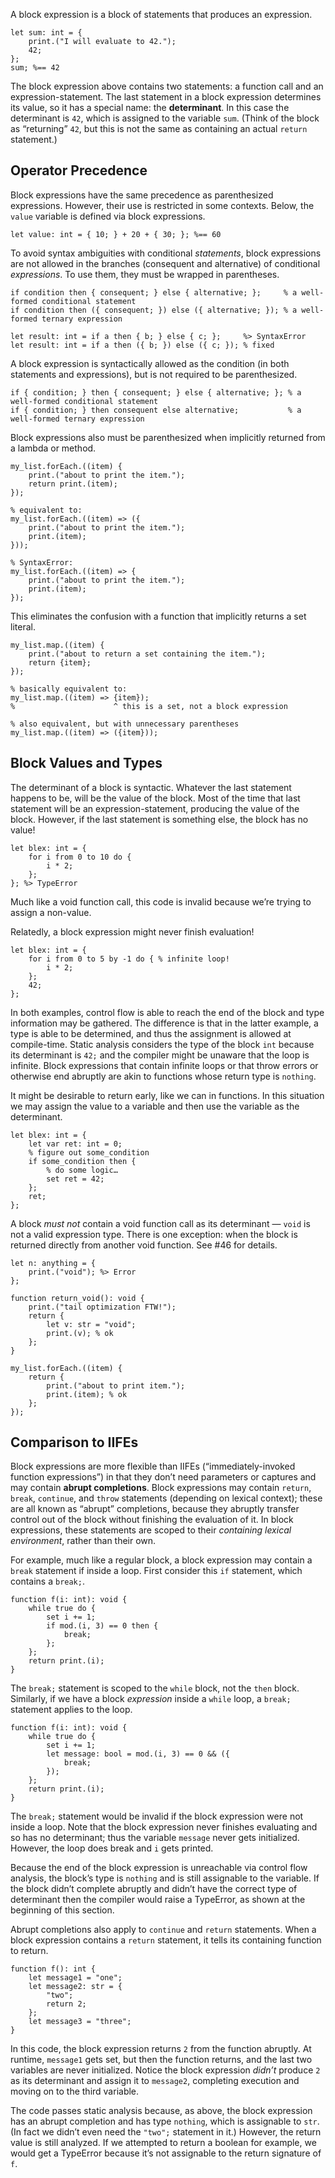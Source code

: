 A block expression is a block of statements that produces an expression.
```cp
let sum: int = {
	print.("I will evaluate to 42.");
	42;
};
sum; %== 42
```
The block expression above contains two statements: a function call and an expression-statement. The last statement in a block expression determines its value, so it has a special name: the **determinant**. In this case the determinant is `42`, which is assigned to the variable `sum`. (Think of the block as “returning” `42`, but this is not the same as containing an actual `return` statement.)

## Operator Precedence
Block expressions have the same precedence as parenthesized expressions. However, their use is restricted in some contexts. Below, the `value` variable is defined via block expressions.
```cp
let value: int = { 10; } + 20 + { 30; }; %== 60
```
To avoid syntax ambiguities with conditional *statements*, block expressions are not allowed in the branches (consequent and alternative) of conditional *expressions*. To use them, they must be wrapped in parentheses.
```cp
if condition then { consequent; } else { alternative; };     % a well-formed conditional statement
if condition then ({ consequent; }) else ({ alternative; }); % a well-formed ternary expression

let result: int = if a then { b; } else { c; };     %> SyntaxError
let result: int = if a then ({ b; }) else ({ c; }); % fixed
```
A block expression is syntactically allowed as the condition (in both statements and expressions), but is not required to be parenthesized.
```cp
if { condition; } then { consequent; } else { alternative; }; % a well-formed conditional statement
if { condition; } then consequent else alternative;           % a well-formed ternary expression
```

Block expressions also must be parenthesized when implicitly returned from a lambda or method.
```cp
my_list.forEach.((item) {
	print.("about to print the item.");
	return print.(item);
});

% equivalent to:
my_list.forEach.((item) => ({
	print.("about to print the item.");
	print.(item);
}));

% SyntaxError:
my_list.forEach.((item) => {
	print.("about to print the item.");
	print.(item);
});
```
This eliminates the confusion with a function that implicitly returns a set literal.
```cp
my_list.map.((item) {
	print.("about to return a set containing the item.");
	return {item};
});

% basically equivalent to:
my_list.map.((item) => {item});
%                      ^ this is a set, not a block expression

% also equivalent, but with unnecessary parentheses
my_list.map.((item) => ({item}));
```

## Block Values and Types
The determinant of a block is syntactic. Whatever the last statement happens to be, will be the value of the block. Most of the time that last statement will be an expression-statement, producing the value of the block. However, if the last statement is something else, the block has no value!
```cp
let blex: int = {
	for i from 0 to 10 do {
		i * 2;
	};
}; %> TypeError
```
Much like a void function call, this code is invalid because we’re trying to assign a non-value.

Relatedly, a block expression might never finish evaluation!
```cp
let blex: int = {
	for i from 0 to 5 by -1 do { % infinite loop!
		i * 2;
	};
	42;
};
```
In both examples, control flow is able to reach the end of the block and type information may be gathered. The difference is that in the latter example, a type is able to be determined, and thus the assignment is allowed at compile-time. Static analysis considers the type of the block `int` because its determinant is `42;` and the compiler might be unaware that the loop is infinite. Block expressions that contain infinite loops or that throw errors or otherwise end abruptly are akin to functions whose return type is `nothing`.

It might be desirable to return early, like we can in functions. In this situation we may assign the value to a variable and then use the variable as the determinant.
```cp
let blex: int = {
	let var ret: int = 0;
	% figure out some_condition
	if some_condition then {
		% do some logic…
		set ret = 42;
	};
	ret;
};
```

A block *must not* contain a void function call as its determinant — `void` is not a valid expression type. There is one exception: when the block is returned directly from another void function. See #46 for details.
```cp
let n: anything = {
	print.("void"); %> Error
};

function return_void(): void {
	print.("tail optimization FTW!");
	return {
		let v: str = "void";
		print.(v); % ok
	};
}

my_list.forEach.((item) {
	return {
		print.("about to print item.");
		print.(item); % ok
	};
});
```

## Comparison to IIFEs
Block expressions are more flexible than IIFEs (“immediately-invoked function expressions”) in that they don’t need parameters or captures and may contain **abrupt completions**. Block expressions may contain `return`, `break`, `continue`, and `throw` statements (depending on lexical context); these are all known as “abrupt” completions, because they abruptly transfer control out of the block without finishing the evaluation of it. In block expressions, these statements are scoped to their *containing lexical environment*, rather than their own.

For example, much like a regular block, a block expression may contain a `break` statement if inside a loop. First consider this `if` statement, which contains a `break;`.
```cp
function f(i: int): void {
	while true do {
		set i += 1;
		if mod.(i, 3) == 0 then {
			break;
		};
	};
	return print.(i);
}
```
The `break;` statement is scoped to the `while` block, not the `then` block. Similarly, if we have a block *expression* inside a `while` loop, a `break;` statement applies to the loop.
```cp
function f(i: int): void {
	while true do {
		set i += 1;
		let message: bool = mod.(i, 3) == 0 && ({
			break;
		});
	};
	return print.(i);
}
```
The `break;` statement would be invalid if the block expression were not inside a loop. Note that the block expression never finishes evaluating and so has no determinant; thus the variable `message` never gets initialized. However, the loop does break and `i` gets printed.

Because the end of the block expression is unreachable via control flow analysis, the block’s type is `nothing` and is still assignable to the variable. If the block didn’t complete abruptly and didn’t have the correct type of determinant then the compiler would raise a TypeError, as shown at the beginning of this section.

Abrupt completions also apply to `continue` and `return` statements. When a block expression contains a `return` statement, it tells its containing function to return.
```cp
function f(): int {
	let message1 = "one";
	let message2: str = {
		"two";
		return 2;
	};
	let message3 = "three";
}
```
In this code, the block expression returns `2` from the function abruptly. At runtime, `message1` gets set, but then the function returns, and the last two variables are never initialized. Notice the block expression *didn’t* produce `2` as its determinant and assign it to `message2`, completing execution and moving on to the third variable.

The code passes static analysis because, as above, the block expression has an abrupt completion and has type `nothing`, which is assignable to `str`. (In fact we didn’t even need the `"two";` statement in it.) However, the return value is still analyzed. If we attempted to return a boolean for example, we would get a TypeError because it’s not assignable to the return signature of `f`.
